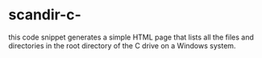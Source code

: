 # scandir-c-
this code snippet generates a simple HTML page that lists all the files and directories in the root directory of the C drive on a Windows system.
